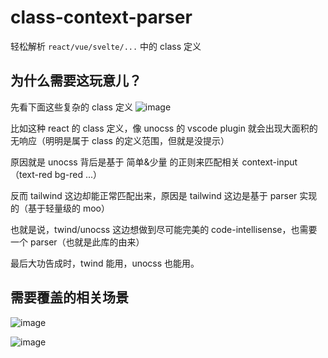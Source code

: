 # class-context-parser

轻松解析 `react/vue/svelte/...` 中的 class 定义

## 为什么需要这玩意儿？

先看下面这些复杂的 class 定义
![image](https://github.com/user-attachments/assets/4af40a89-153d-4393-a922-1777bed44a22)

比如这种 react 的 class 定义，像 unocss 的 vscode plugin 就会出现大面积的无响应（明明是属于 class 的定义范围，但就是没提示）

原因就是 unocss 背后是基于 简单&少量 的正则来匹配相关 context-input（text-red bg-red ...）

反而 tailwind 这边却能正常匹配出来，原因是 tailwind 这边是基于 parser 实现的（基于轻量级的 moo）

也就是说，twind/unocss 这边想做到尽可能完美的 code-intellisense，也需要一个 parser（也就是此库的由来）

最后大功告成时，twind 能用，unocss 也能用。

## 需要覆盖的相关场景

![image](https://github.com/user-attachments/assets/1411d1f3-13b2-4014-a9a2-e808ec023384)


![image](https://github.com/user-attachments/assets/934f9c88-74b1-4385-8bfb-2e44a5c2899b)
